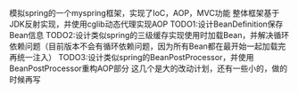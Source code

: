 模拟spring的一个myspring框架，实现了IoC，AOP，MVC功能
整体框架基于JDK反射实现，并使用cglib动态代理实现AOP
TODO1:设计BeanDefinition保存Bean信息
TODO2:设计类似spring的三级缓存实现使用时加载Bean，并解决循环依赖问题（目前版本不会有循环依赖问题，因为所有Bean都在最开始一起加载完再统一注入）
TODO3:设计类似spring的BeanPostProcessor，并使用BeanPostProcessor重构AOP部分
这几个是大的改动计划，还有一些小的，做的时候再写
